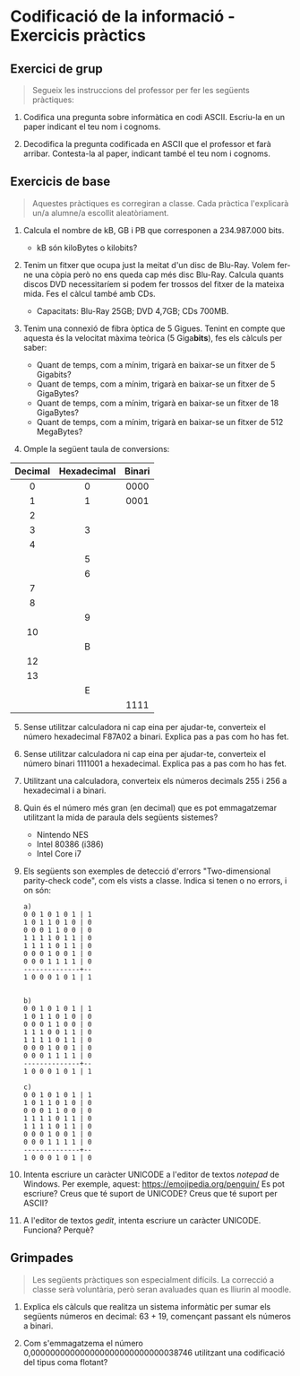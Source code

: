 Codificació de la informació - Exercicis pràctics
=================================================

Exercici de grup
----------------

> Segueix les instruccions del professor per fer les següents pràctiques:

1. Codifica una pregunta sobre informàtica en codi ASCII. Escriu-la en un paper indicant el teu nom i cognoms.

2. Decodifica la pregunta codificada en ASCII que el professor et farà arribar. Contesta-la al paper, indicant també el teu nom i cognoms.


Exercicis de base
-----------------

> Aquestes pràctiques es corregiran a classe. Cada pràctica l'explicarà un/a alumne/a escollit aleatòriament.

1. Calcula el nombre de kB, GB i PB que corresponen a 234.987.000 bits.
   * kB són kiloBytes o kilobits?

2. Tenim un fitxer que ocupa just la meitat d'un disc de Blu-Ray. Volem fer-ne una còpia però no ens queda cap més disc Blu-Ray. Calcula quants discos DVD necessitaríem si podem fer trossos del fitxer de la mateixa mida. Fes el càlcul també amb CDs.
   * Capacitats: Blu-Ray 25GB; DVD 4,7GB; CDs 700MB.

3. Tenim una connexió de fibra òptica de 5 Gigues. Tenint en compte que aquesta és la velocitat màxima teòrica (5 Giga**bits**), fes els càlculs per saber:
   * Quant de temps, com a mínim, trigarà en baixar-se un fitxer de 5 Gigabits?
   * Quant de temps, com a mínim, trigarà en baixar-se un fitxer de 5 GigaBytes?
   * Quant de temps, com a mínim, trigarà en baixar-se un fitxer de 18 GigaBytes?
   * Quant de temps, com a mínim, trigarà en baixar-se un fitxer de 512 MegaBytes?

4. Omple la següent taula de conversions:

| Decimal | Hexadecimal | Binari |
|:-------:|:-----------:|:------:|
|0|0|0000|
|1|1|0001|
|2
|3|3| |
|4| |
| |5
| | 6
|7
|8
| |9
|10
| |B
|12
|13
| |E
| | |1111

5. Sense utilitzar calculadora ni cap eina per ajudar-te, converteix el número hexadecimal F87A02 a binari. Explica pas a pas com ho has fet.

6. Sense utilitzar calculadora ni cap eina per ajudar-te, converteix el número binari 1111001 a hexadecimal. Explica pas a pas com ho has fet.

7. Utilitzant una calculadora, converteix els números decimals 255 i 256 a hexadecimal i a binari.

8. Quin és el número més gran (en decimal) que es pot emmagatzemar utilitzant la mida de paraula dels següents sistemes?
   - Nintendo NES
   - Intel 80386 (i386)
   - Intel Core i7

9. Els següents son exemples de detecció d'errors "Two-dimensional parity-check code", com els vists a classe. Indica si tenen o no errors, i on són: 
   ```
   a)
   0 0 1 0 1 0 1 | 1
   1 0 1 1 0 1 0 | 0
   0 0 0 1 1 0 0 | 0
   1 1 1 1 0 1 1 | 0
   1 1 1 1 0 1 1 | 0
   0 0 0 1 0 0 1 | 0
   0 0 0 1 1 1 1 | 0
   --------------+--
   1 0 0 0 1 0 1 | 1


   b)
   0 0 1 0 1 0 1 | 1
   1 0 1 1 0 1 0 | 0
   0 0 0 1 1 0 0 | 0
   1 1 1 0 0 1 1 | 0
   1 1 1 1 0 1 1 | 0
   0 0 0 1 0 0 1 | 0
   0 0 0 1 1 1 1 | 0
   --------------+--
   1 0 0 0 1 0 1 | 1

   c)
   0 0 1 0 1 0 1 | 1
   1 0 1 1 0 1 0 | 0
   0 0 0 1 1 0 0 | 0
   1 1 1 1 0 1 1 | 0
   1 1 1 1 0 1 1 | 0
   0 0 0 1 0 0 1 | 0
   0 0 0 1 1 1 1 | 0
   --------------+--
   1 0 0 0 1 0 1 | 0
   ```

10. Intenta escriure un caràcter UNICODE a l'editor de textos *notepad* de Windows. Per exemple, aquest: https://emojipedia.org/penguin/
   Es pot escriure? Creus que té suport de UNICODE? Creus que té suport per ASCII?

11. A l'editor de textos *gedit*, intenta escriure un caràcter UNICODE. Funciona? Perquè?

Grimpades
----------
>Les següents pràctiques son especialment difícils. La correcció a classe serà voluntària, però seran avaluades quan es lliurin al moodle.

1. Explica els càlculs que realitza un sistema informàtic per sumar els següents números en decimal: 63 + 19, començant passant els números a binari.

2. Com s'emmagatzema el número 0,000000000000000000000000000038746 utilitzant una codificació del tipus coma flotant?